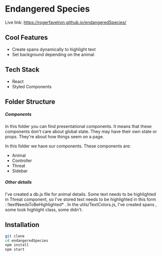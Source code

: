 # Endangered Species

Live link: https://rogerfavelron.github.io/endangeredSpecies/ 

## Cool Features

- Create spans dynamically to highlight text
- Set background depending on the animal


## Tech Stack

- React
- Styled Components

## Folder Structure

##### Components

In this folder you can find presentational components. It means that these components don't care about global state. They may have their own state or props. They're about how things seem on a page.

In this folder we have our components. These components are:

- Animal
- Controller
- Threat
- Sidebar

##### Other details
I've created a db.js file for animal details. Some text needs to be highlighted in Threat component,
so I've stored text needs to be highlighted in this form : !textNeedsToBeHighlighted* . 
In the utils/TextColors.js, I've created spans , some took highlight class, some didn't.


## Installation

```sh
git clone
cd endangeredSpecies
npm install
npm start
```